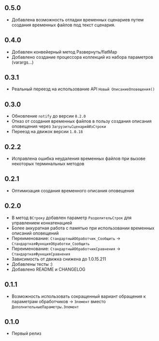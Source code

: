 ## 0.5.0

* Добавлена возможность отладки временных сценариев путем создания временных файлов под текст сценария.

## 0.4.0

* Добавлен конвейерный метод Развернуть/flatMap
* Добавлено создание процессора коллекций из набора параметров (varargs...)

## 0.3.1

* Реальный переезд на использование API `Новый ОписаниеОповещения()`

## 0.3.0

* Обновление `notify` до версии `0.2.0`
* Отказ от создания временных файлов в пользу создания описания оповещения через `ЗагрузитьСценарийИзСтроки`
* Переезд на движок версии `1.0.18`

## 0.2.2

* Исправлена ошибка неудаления временных файлов при вызове некоторых терминальных методов

## 0.2.1

* Оптимизация создания временного описания оповещения

## 0.2.0

* В метод `ВСтроку` добавлен параметр `РазделительСтрок` для управлением конкатенацией
* Более аккуратная работа с памятью при использовании временных описаний оповещений
* Переименование: `СтандартныйОбработчик_Сообщить` -> `СтандартнаяФункцияОбработки_Сообщить`
* Переименование: `СтандартныйОбработчикСравнения` -> `СтандартнаяФункцияСравнения`
* Зависимость от движка снижена до 1.0.15.211
* Добавлены тесты :)
* Добавлено README и CHANGELOG

## 0.1.1

* Возможность использовать сокращенный вариант обращения к параметрам обработчиков -> `Элемент` вместо `ДополнительныеПараметры.Элемент`

## 0.1.0

* Первый релиз
